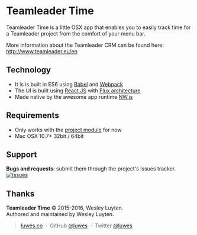 # Teamleader Time

Teamleader Time is a little OSX app that enables you to easily track time for a Teamleader project from the comfort of your menu bar.

More information about the Teamleader CRM can be found here:  
http://www.teamleader.eu/en

## Technology

- It is is built in ES6 using [Babel](https://babeljs.io) and [Webpack](https://github.com/webpack/webpack)
- The UI is built using [React JS](http://facebook.github.io/react/) with [Flux architecture](https://facebook.github.io/flux/)
- Made native by the awesome app runtime [NW.js](https://github.com/nwjs/nw.js)

## Requirements

- Only works with the [project module]( http://www.teamleader.eu/en/features/feature-overview/project-planning ) for now
- Mac OSX 10.7+ 32bit / 64bit

## Support

__Bugs and requests__: submit them through the project's issues tracker.  
[![Issues](http://img.shields.io/github/issues/luwes/Teamleader-Time.svg)]( https://github.com/luwes/Teamleader-Time/issues )

## Thanks

**Teamleader Time** © 2015-2016, Wesley Luyten.  
Authored and maintained by Wesley Luyten.

> [luwes.co](http://luwes.co) &nbsp;&middot;&nbsp;
> GitHub [@luwes](https://github.com/luwes) &nbsp;&middot;&nbsp;
> Twitter [@luwes](https://twitter.com/luwes)
